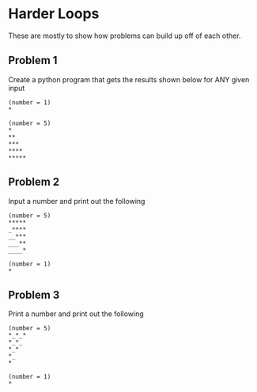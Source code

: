 # Harder Loops
These are mostly to show how problems can build up off of each other. 

## Problem 1
Create a python program that gets the results shown below for ANY given input

```
(number = 1)
*

(number = 5)
*
**
***
****
*****
```
## Problem 2
Input a number and print out the following

```
(number = 5)
*****
_****
__***
___**
____*

(number = 1)
*
```

## Problem 3
Print a number and print out the following

```
(number = 5)
*_*_*
*_*_
*_*  
*_
*

(number = 1)
*
```

